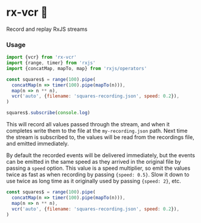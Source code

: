 # rx-vcr 🎥

Record and replay RxJS streams

### Usage

```js
import {vcr} from 'rx-vcr'
import {range, timer} from 'rxjs'
import {concatMap, mapTo, map} from 'rxjs/operators'

const squares$ = range(100).pipe(
  concatMap(n => timer(100).pipe(mapTo(n))),
  map(n => n ** n),
  vcr('auto', {filename: 'squares-recording.json', speed: 0.2}),
)

squares$.subscribe(console.log)
```

This will record all values passed through the stream, and when it completes write them to the file at the `my-recording.json` path. Next time the stream is subscribed to, the values will be read from the recordings file, and emitted immediately.

By default the recorded events will be delivered immediately, but the events can be emitted in the same speed as they arrived in the original file by passing a `speed` option. This value is a speed multiplier, so emit the values twice as fast as when recording by passing `{speed: 0.5}`. Slow it down to use twice as long time as it originally used by passing `{speed: 2}`, etc.

```js
const squares$ = range(100).pipe(
  concatMap(n => timer(100).pipe(mapTo(n))),
  map(n => n ** n),
  vcr('auto', {filename: 'squares-recording.json', speed: 0.2}),
)
```

